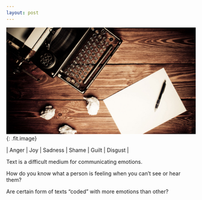 ```yaml
---
layout: post
---
```


![](/uploads/01.jpeg){: .fit.image}

| Anger | Joy | Sadness | Shame | Guilt | Disgust |

Text is a difficult medium for communicating emotions.

How do you know what a person is feeling when you can’t see or hear them?

Are certain form of texts “coded” with more emotions than other?